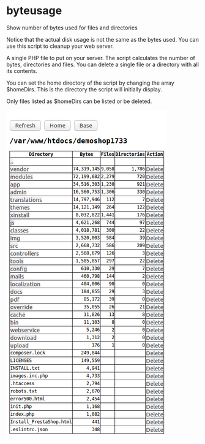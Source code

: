 # byteusage
Show number of bytes used for files and directories

Notice that the actual disk usage is not the same as the bytes used. You can use this script to cleanup your web server.

A single PHP file to put on your server. The script calculates the number of bytes, directories and files. You can delete a single file or a directory with all its contents.

You can set the home directory of the script by changing the array $homeDirs. This is the directory the script will initially display.

Only files listed as $homeDirs can be listed or be deleted.

<img src="screenshot1.png" alt="List of files with byteusage">
